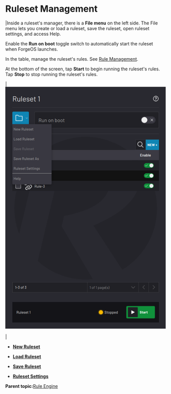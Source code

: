# Ruleset Management

|Inside a ruleset's manager, there is a **File menu** on the left side. The File menu lets you create or load a ruleset, save the ruleset, open ruleset settings, and access Help.

Enable the **Run on boot** toggle switch to automatically start the ruleset when ForgeOS launches.

In the table, manage the ruleset's rules. See [Rule Management](RuleManagement.md).

At the bottom of the screen, tap **Start** to begin running the ruleset's rules. Tap **Stop** to stop running the ruleset's rules.

|![](../Images/RuleEngine/Ruleset-Home-FileMenu.png)

|

-   **[New Ruleset](../RuleEngine/NewRuleset.md)**  

-   **[Load Ruleset](../RuleEngine/LoadRuleset.md)**  

-   **[Save Ruleset](../RuleEngine/SaveRuleset.md)**  

-   **[Ruleset Settings](../RuleEngine/RulesetSettings.md)**  


**Parent topic:**[Rule Engine](../RuleEngine/RuleEngineOverview.md)

